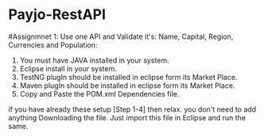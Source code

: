 # Payjo-RestAPI
#Assignmnet 1: Use one API and Validate it's: Name, Capital, Region, Currencies and Population:

1. You must have JAVA installed in your system.
2. Eclipse install in your system.
3. TestNG plugIn should be installed in eclipse form its Market Place.
4. Maven plugIn should be installed in eclipse form its Market Place.
5. Copy and Paste the POM.xml Dependencies file.


if you have already these setup [Step 1-4] then relax. you don't need to add anything Downloading the file. Just import this file in Eclipse and run the same.
